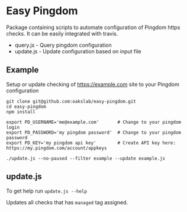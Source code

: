# Easy Pingdom
Package containing scripts to automate configuration of Pingdom https checks. It can be easily integrated with travis.

- query.js - Query pingdom configuration
- update.js - Update configuration based on input file

## Example
Setup or update checking of https://example.com site to your Pingdom configuration
```
git clone git@github.com:oakslab/easy-pingdom.git
cd easy-pingdom
npm install

export PD_USERNAME='me@example.com'       # Change to your pingdom login
export PD_PASSWORD='my pingdom password'  # Change to your pingdom password
export PD_KEY='my pingdom api key'        # Create API key here: https://my.pingdom.com/account/appkeys

./update.js --no-paused --filter example --update example.js
```

## update.js
To get help run `update.js --help`

Updates all checks that has `managed` tag assigned.
